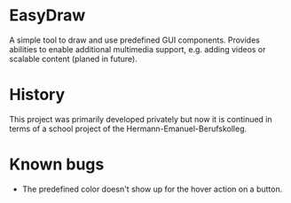 # EasyDraw
A simple tool to draw and use predefined GUI components. Provides abilities to enable additional multimedia support, e.g. adding videos or scalable content (planed in future).

# History
This project was primarily developed privately but now it is continued in terms of a school project of the Hermann-Emanuel-Berufskolleg.


# Known bugs
- The predefined color doesn't show up for the hover action on a button.
